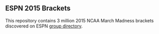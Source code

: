 ## ESPN 2015 Brackets

This repository contains 3 million 2015 NCAA March Madness
brackets discovered on ESPN [group
directory](http://games.espn.go.com/tournament-challenge-bracket/2015/en/groupfind).

